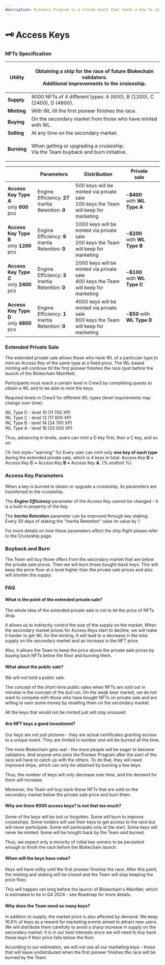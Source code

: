 ```yaml
---
description: Pioneers Program is a closed event that needs a key to join
---
```


# 🗝 Access Keys

### NFTs Specification

| **Utility** | <p>Obtaining a ship for the race of future Blokechain validators.<br>Additional improvements to the cruiseship.</p> |
| ----------- | ------------------------------------------------------------------------------------------------------------------- |
| **Supply**  | 9000 NFTs of 4 different types: A (600), B (1200), C (2400), D (4800).                                              |
| **Minting** | With WL till the first pioneer finishes the race.                                                                   |
| **Buying**  | On the secondary market from those who have minted with WL.                                                         |
| **Selling** | At any time on the secondary market.                                                                                |
| **Burning** | <p>When getting or upgrading a cruiseship.<br>Via the Team buyback and burn initiative.</p>                         |

<table data-card-size="large" data-view="cards"><thead><tr><th></th><th>Parameters</th><th>Distribution</th><th>Private sale</th><th data-hidden data-card-cover data-type="files"></th></tr></thead><tbody><tr><td><strong>Access Key Type A</strong><br>only <strong>600</strong> pcs</td><td>Engine Efficiency: <strong>27</strong><br>Inertia Retention: <strong>0</strong></td><td>500 keys will be minted via private sale<br>100 keys the Team will keep for marketing</td><td>~<strong>$400</strong> with <strong>WL Type A</strong></td><td></td></tr><tr><td><strong>Access Key Type B</strong><br>only <strong>1200</strong> pcs</td><td>Engine Efficiency: <strong>9</strong><br>Inertia Retention: <strong>0</strong></td><td>1000 keys will be minted via private sale<br>200 keys the Team will keep for marketing</td><td>~<strong>$200</strong> with <strong>WL Type B</strong></td><td></td></tr><tr><td><strong>Access Key Type C</strong><br>only <strong>2400</strong> pcs</td><td>Engine Efficiency: <strong>3</strong><br>Inertia Retention: <strong>0</strong></td><td>2000 keys will be minted via private sale<br>400 keys the Team will keep for marketing</td><td>~<strong>$100</strong> with <strong>WL Type C</strong></td><td></td></tr><tr><td><strong>Access Key Type D</strong><br>only <strong>4800</strong> pcs</td><td>Engine Efficiency: <strong>1</strong><br>Inertia Retention: <strong>0</strong></td><td>4000 keys will be minted via private sale<br>800 keys the Team will keep for marketing</td><td>~<strong>$50</strong> with <strong>WL Type D</strong></td><td></td></tr></tbody></table>

### Extended Private Sale

The extended private sale allows those who have WL of a particular type to mint an Access Key of the same type at a fixed price. The WL-based minting will continue till the first pioneer finishes the race (just before the launch of the Blokechain MainNet).

Participants must reach a certain level in Crew3 by completing quests to obtain a WL and to be able to mint the keys.

Required levels in Crew3 for different WL types (level requirements may change over time):

WL Type D - level 10 (11 700 XP)\
WL Type C - level 12 (17 600 XP)\
WL Type B - level 14 (24 700 XP)\
WL Type A - level 16 (33 000 XP)

Thus, advancing in levels, users can mint a D key first, then a C key, and so on.

{% hint style="warning" %}
Every user can mint only **one key of each type** during the extended private sale, which is 4 keys in total: Access Key **D +** Access Key **C +** Access Key **B +** Access Key **A**.
{% endhint %}

### Access Key Parameters

When a key is burned to obtain or upgrade a cruiseship, its parameters are transferred to the cruiseship.

The _**Engine Efficiency**_ parameter of the Access Key cannot be changed - it is a built-in property of the key.

The _**Inertia Retention**_ parameter can be improved through key staking. Every 30 days of staking the "Inertia Retention" raise its value by 1.

For more details on how these parameters affect the ship flight please refer to the Cruiseship page.

### Buyback and Burn

The Team will buy those offers from the secondary market that are below the private sale prices. Then we will burn those bought-back keys. This will keep the price floor at a level higher than the private sale prices and also will shorten the supply.

### FAQ

#### **What is the point of the extended private sale?**

The whole idea of the extended private sale is not to let the price of NFTs drop.

It allows us to indirectly control the size of the supply on the market. When the secondary market prices for Access Keys start to decline, we will make it harder to get WL for the minting. It will lead to a decrease in the total supply on the secondary market and an increase in the NFT price.

Also, it allows the Team to keep the price above the private sale prices by buying back NFTs below the floor and burning them.

#### What about the public sale?

We will not hold a public sale.

The concept of the short-time public sales when NFTs are sold out in minutes is the concept of the bull run. On the weak bear market, we do not want to compete with those who have bought NFTs on private sale and are willing to earn some money by reselling them on the secondary market.

All the keys that would not be minted just will stay unissued.

#### Are NFT keys a good investment?

Our keys are not just pictures - they are actual certificates granting access to a unique event. They are limited in number and will be burned all the time.

The more Blokechain gets real - the more people will be eager to become validators. And anyone who joins the Pioneer Program after the start of the race will have to catch up with the others. To do that, they will need improved ships, which can only be obtained by burning a few keys.

Thus, the number of keys will only decrease over time, and the demand for them will increase.

Moreover, the Team will buy back those NFTs that are sold on the secondary market below the private sale price and burn them.

#### Why are there 9000 access keys? Is not that too much? <a href="#2768" id="2768"></a>

Some of the keys will be lost or forgotten. Some will burn to improve cruiseships. Some holders will use their keys to get access to the race but will never participate. Some will participate only at the start. Some keys will never be minted. Some will be bought back by the Team and burned.

Thus, we expect only a minority of initial key owners to be persistent enough to finish the race before the Blokechain launch.

#### When will the keys have value?

Keys will have utility until the first pioneer finishes the race. After this point, the minting and staking will be closed and the Team will stop keeping the price floor.

This will happen not long before the launch of Blokechain's MainNet, which is estimated to be in Q4 2024 - see Roadmap for more details.

#### Why does the Team need so many keys?

In addition to supply, the market price is also affected by demand. We keep 16.6% of keys as a reward for marketing events aimed to attract new users. We will distribute them carefully to avoid a sharp increase in supply on the secondary market. It is in our best interests since we will need to buy back these keys if their price falls below the floor.

According to our estimation, we will not use all our marketing keys - those that will leave undistributed when the first pioneer finishes the race will be burned by the Team.
